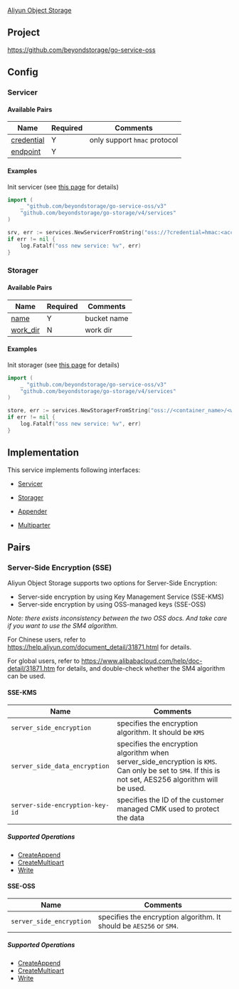 [Aliyun Object Storage](https://www.aliyun.com/product/oss)

## Project

<https://github.com/beyondstorage/go-service-oss>

## Config

### Servicer

#### Available Pairs

| Name | Required | Comments |
| ---- | -------- | -------- |
| [credential](go-storage/pairs/credential.md) | Y | only support `hmac` protocol |
| [endpoint](go-storage/pairs/endpoint.md) | Y | |

#### Examples

Init servicer (see [this page](go-storage/operations/index.md#how-to-initialize-a-servicerstorager) for details)

```go
import (
	_ "github.com/beyondstorage/go-service-oss/v3"
	"github.com/beyondstorage/go-storage/v4/services"
)

srv, err := services.NewServicerFromString("oss://?credential=hmac:<account_name>:<account_key>&endpoint=https:<location>.aliyuncs.com")
if err != nil {
    log.Fatalf("oss new service: %v", err)
}
```

### Storager

#### Available Pairs

| Name | Required | Comments |
| ---- | -------- | -------- |
| [name](go-storage/pairs/name.md) | Y | bucket name |
| [work_dir](go-storage/pairs/work_dir.md) | N | work dir |

#### Examples

Init storager (see [this page](go-storage/operations/index.md#how-to-initialize-a-servicerstorager) for details)

```go
import (
	_ "github.com/beyondstorage/go-service-oss/v3"
	"github.com/beyondstorage/go-storage/v4/services"
)

store, err := services.NewStoragerFromString("oss://<container_name>/<work_dir>?credential=hmac:<account_name>:<account_key>&endpoint=https:<location>.aliyuncs.com")
if err != nil {
    log.Fatalf("oss new service: %v", err)
}
```

## Implementation

This service implements following interfaces:

- [Servicer](../operations/servicer/index.md)

- [Storager](../operations/storager/index.md)

- [Appender](../operations/appender/index.md)

- [Multiparter](../operations/multiparter/index.md)

## Pairs

### Server-Side Encryption (SSE)

Aliyun Object Storage supports two options for Server-Side Encryption:

- Server-side encryption by using Key Management Service (SSE-KMS)
- Server-side encryption by using OSS-managed keys (SSE-OSS)

*Note: there exists inconsistency between the two OSS docs. And take care if you want to use the SM4 algorithm.*

For Chinese users, refer to https://help.aliyun.com/document_detail/31871.html for details.

For global users, refer to https://www.alibabacloud.com/help/doc-detail/31871.htm for details, and double-check whether the SM4 algorithm can be used.

#### SSE-KMS

| Name                            | Comments                                                     |
| ------------------------------- | ------------------------------------------------------------ |
| `server_side_encryption`        | specifies the encryption algorithm. It should be `KMS`       |
| `server_side_data_encryption`   | specifies the encryption algorithm when server_side_encryption is `KMS`. Can only be set to `SM4`. If this is not set, AES256 algorithm will be used. |
| `server-side-encryption-key-id` | specifies the ID of the customer managed CMK used to protect the data |

##### Supported Operations

- [CreateAppend](../operations/appender/create_append.md)
- [CreateMultipart](../operations/multiparter/create_multipart.md)
- [Write](../operations/storager/write.md)

#### SSE-OSS

| Name                     | Comments                                                     |
| ------------------------ | ------------------------------------------------------------ |
| `server_side_encryption` | specifies the encryption algorithm. It should be `AES256` or `SM4`. |

##### Supported Operations

- [CreateAppend](../operations/appender/create_append.md)
- [CreateMultipart](../operations/multiparter/create_multipart.md) 
- [Write](../operations/storager/write.md)